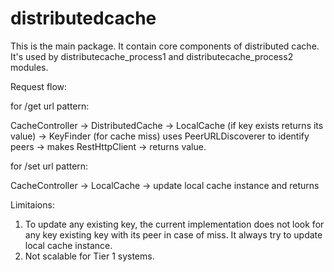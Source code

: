 # distributedcache

This is the main package. It contain core components of distributed cache. It's used by distributecache_process1 and distributecache_process2 modules.

Request flow:

for /get url pattern:

CacheController -> DistributedCache -> LocalCache (if key exists returns its value)
                                    -> KeyFinder (for cache miss)  uses PeerURLDiscoverer to identify peers -> makes RestHttpClient -> returns value.
 
for /set url pattern:

CacheController -> LocalCache -> update local cache instance and returns

Limitaions:

1. To update any existing key, the current implementation does not look for any key existing key with its peer in case of miss. It always try to update local cache instance.
2. Not scalable for Tier 1 systems.
